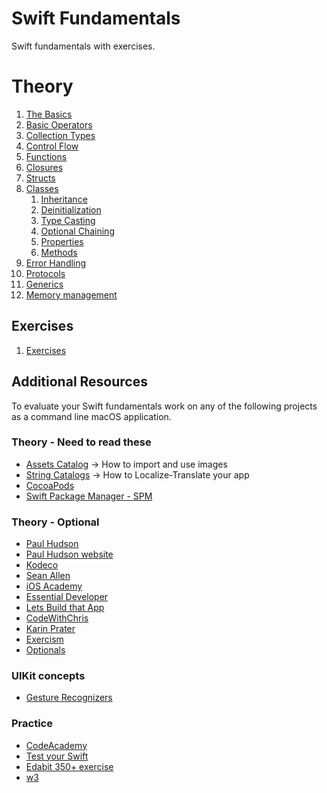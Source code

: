 # Swift Fundamentals

Swift fundamentals with exercises.

# Theory

1. [The Basics](https://github.com/geoter/Swift-Fundamentals/blob/main/theory/1.%20The%20Basics.md)
2. [Basic Operators](https://github.com/geoter/Swift-Fundamentals/blob/main/theory/2.%20Basic%20Operators.md)
3. [Collection Types](https://github.com/geoter/Swift-Fundamentals/blob/main/theory/4.%20Collection%20Types.md) 
4. [Control Flow](https://github.com/geoter/Swift-Fundamentals/blob/main/theory/5.%20Control%20Flow.md)
5. [Functions](https://github.com/geoter/Swift-Fundamentals/blob/main/theory/6.%20Functions.md)
6. [Closures](https://github.com/geoter/Swift-Fundamentals/blob/main/theory/7.%20Closures.md)
7. [Structs](https://github.com/geoter/Swift-Fundamentals/blob/main/theory/7.%20Structs.md)
8. [Classes](https://github.com/geoter/Swift-Fundamentals/blob/main/theory/8.%20Classes.md)
    1. [Inheritance](https://github.com/geoter/Swift-Fundamentals/blob/main/theory/11.%20Inheritance.md)
    2. [Deinitialization](https://github.com/geoter/Swift-Fundamentals/blob/main/theory/12.%20Deinitialization.md)
    3. [Type Casting](https://github.com/geoter/Swift-Fundamentals/blob/main/theory/15.%20Type%20Casting.md)
    4. [Optional Chaining](https://github.com/geoter/Swift-Fundamentals/blob/main/theory/13.%20Optional%20Chaining.md)
    5. [Properties](https://github.com/geoter/Swift-Fundamentals/blob/main/theory/9.%20Properties.md)
    6. [Methods](https://github.com/geoter/Swift-Fundamentals/blob/main/theory/10.%20Methods.md)
9. [Error Handling](https://github.com/geoter/Swift-Fundamentals/blob/main/theory/11.%20Error%20Handling.md)
10. [Protocols](https://github.com/geoter/Swift-Fundamentals/blob/main/theory/11.%20Protocols.md)
11. [Generics](https://github.com/geoter/Swift-Fundamentals/blob/main/theory/12.%20Generics.md)
12. [Memory management](https://github.com/geoter/Swift-Fundamentals/blob/main/theory/10.%20Memory%20Management.md)


## Exercises 

1. [Exercises](https://github.com/geoter/Swift-Fundamentals/blob/main/exercises/)


## Additional Resources

To evaluate your Swift fundamentals work on any of the following projects as a command line macOS application. 

### Theory - Need to read these
* [Assets Catalog](https://www.youtube.com/watch?v=tfc8rrOEn2E) -> How to import and use images
* [String Catalogs](https://www.youtube.com/watch?v=slOQbTacj4k) -> How to Localize-Translate your app
* [CocoaPods](https://www.youtube.com/watch?v=QLm_3Ny_Fkg)
* [Swift Package Manager - SPM](https://www.youtube.com/watch?v=cpsDnGQPPCs)

### Theory - Optional
* [Paul Hudson](https://www.youtube.com/@twostraws)
* [Paul Hudson website](https://www.hackingwithswift.com)
* [Kodeco](https://www.kodeco.com)
* [Sean Allen](https://www.youtube.com/@seanallen)
* [iOS Academy](https://www.youtube.com/@iOSAcademy)
* [Essential Developer](https://www.youtube.com/@EssentialDeveloper)
* [Lets Build that App](https://www.youtube.com/@LetsBuildThatApp)
* [CodeWithChris](https://www.youtube.com/@CodeWithChris/videos)
* [Karin Prater](https://www.youtube.com/@SwiftyPlace)
* [Exercism](https://exercism.org/tracks/swift/concepts)
* [Optionals](https://developer.apple.com/documentation/swift/optional)


### UIKit concepts
* [Gesture Recognizers](https://medium.com/@nayananp/ios-gesture-recognizers-f24b693162f6)


### Practice
* [CodeAcademy](https://www.codecademy.com/projects/language/swift/practice) 
* [Test your Swift](https://www.hackingwithswift.com/test)
* [Edabit 350+ exercise](https://edabit.com/challenges/swift)
* [w3](https://www.w3resource.com/swift-programming-exercises/array/index.php)
